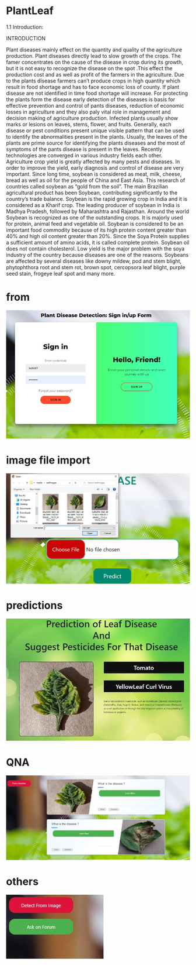 # PlantLeaf



1.1	Introduction:
 

INTRODUCTION
 
Plant diseases mainly effect on the quantity and quality of the agriculture production. Plant diseases directly lead to slow growth of the crops. The famer concentrates on the cause of the disease in crop during its growth, but it is not easy to recognize the disease on the spot .This effect the production cost and as well as profit of the farmers in the agriculture. Due to the plants disease farmers can’t produce crops in high quantity which result in food shortage and has to face economic loss of county. If plant disease are not identified in time food shortage will increase. For protecting the plants form the disease early detection of the diseases is basis for effective prevention and control of pants diseases, reduction of economic losses in agriculture and they also paly vital role in management and decision making of agriculture production. Infected plants usually show marks or lesions on leaves, stems, flower, and fruits. Generally, each disease or pest conditions present unique visible pattern that can be used to identify the abnormalities present in the plants. Usually, the leaves of the plants are prime source for identifying the plants diseases and the most of symptoms of the pants disease is present in the leaves. Recently technologies are converged in various industry fields each other. Agriculture crop yield is greatly affected by many pests and diseases. In order to improve the yield, early diagnosis and control of disease are very important. Since long time, soybean is considered as meat, milk, cheese, bread as well as oil for the people of China and East Asia. This research of countries called soybean as “gold from the soil”. The main Brazilian agricultural product has been Soybean, contributing significantly to the country’s trade balance. Soybean is the rapid growing crop in India and it is considered as a Kharif crop. The leading producer of soybean in India is Madhya Pradesh, followed by Maharashtra and Rajasthan. Around the world Soybean is recognized as one of the outstanding crops. It is majorly used for protein, animal feed and vegetable oil. Soybean is considered to be an important food commodity because of its high protein content greater than 40% and high oil content greater than 20%. Since the Soya Protein supplies a sufficient amount of amino acids, it is called complete protein. Soybean oil does not contain cholesterol. Low yield is the major problem with the soya industry of the country because diseases are one of the reasons. Soybeans are affected by several diseases like downy mildew, pod and stem blight, phytophthora root and stem rot, brown spot, cercopsora leaf blight, purple seed stain, frogeye leaf spot and many more.

# from
![form png](https://github.com/subrat1602/PlantLeaf/blob/main/leaf%20project/form%20.jpg)
# image file import
![input png](https://github.com/subrat1602/PlantLeaf/blob/main/leaf%20project/input%20type.jpg)
# predictions
![predictions](https://github.com/subrat1602/PlantLeaf/blob/main/leaf%20project/Screenshot%202022-12-04%20191550.jpg)
# QNA
![QNA](https://github.com/subrat1602/PlantLeaf/blob/main/leaf%20project/Screenshot%202022-12-05%20091401.jpg)
# others
![others](https://github.com/subrat1602/PlantLeaf/blob/main/leaf%20project/Screenshot%202022-12-05%20091503.jpg)

